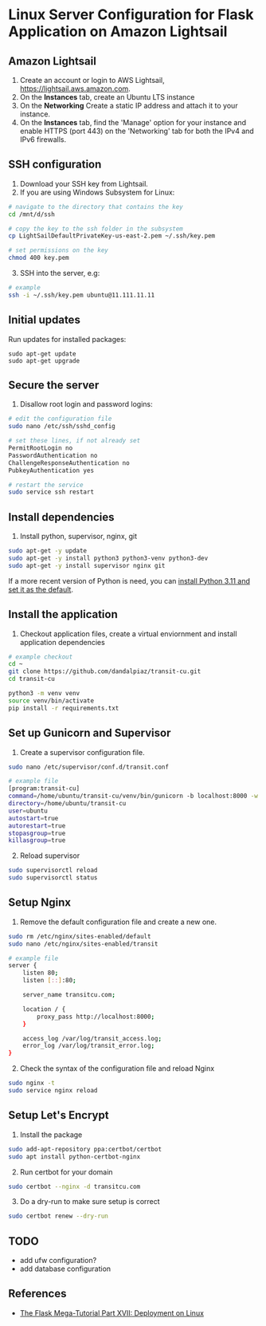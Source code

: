 
# Linux Server Configuration for Flask Application on Amazon Lightsail

## Amazon Lightsail

1. Create an account or login to AWS Lightsail, https://lightsail.aws.amazon.com.
2. On the **Instances** tab, create an Ubuntu LTS instance
3. On the **Networking** Create a static IP address and attach it to your instance.
4. On the **Instances** tab, find the 'Manage' option for your instance and enable HTTPS (port 443) on the 'Networking' tab for both the IPv4 and IPv6 firewalls.

## SSH configuration

1. Download your SSH key from Lightsail.
2. If you are using Windows Subsystem for Linux:

```bash
# navigate to the directory that contains the key
cd /mnt/d/ssh

# copy the key to the ssh folder in the subsystem
cp LightSailDefaultPrivateKey-us-east-2.pem ~/.ssh/key.pem

# set permissions on the key
chmod 400 key.pem
```

3. SSH into the server, e.g:

```bash
# example
ssh -i ~/.ssh/key.pem ubuntu@11.111.11.11
```

## Initial updates

Run updates for installed packages:

```
sudo apt-get update
sudo apt-get upgrade
```

## Secure the server

1. Disallow root login and password logins:

```bash
# edit the configuration file
sudo nano /etc/ssh/sshd_config

# set these lines, if not already set
PermitRootLogin no
PasswordAuthentication no
ChallengeResponseAuthentication no
PubkeyAuthentication yes

# restart the service
sudo service ssh restart
```

## Install dependencies

1. Install python, supervisor, nginx, git

```bash
sudo apt-get -y update
sudo apt-get -y install python3 python3-venv python3-dev
sudo apt-get -y install supervisor nginx git
```

If a more recent version of Python is need, you can [install Python 3.11 and set it as the default](https://www.debugpoint.com/install-python-3-11-ubuntu/).

## Install the application

1. Checkout application files, create a virtual enviornment and install application dependencies

```bash
# example checkout
cd ~
git clone https://github.com/dandalpiaz/transit-cu.git
cd transit-cu

python3 -m venv venv
source venv/bin/activate
pip install -r requirements.txt
```

## Set up Gunicorn and Supervisor

1. Create a supervisor configuration file.

```bash
sudo nano /etc/supervisor/conf.d/transit.conf

# example file
[program:transit-cu]
command=/home/ubuntu/transit-cu/venv/bin/gunicorn -b localhost:8000 -w 3 transit:app
directory=/home/ubuntu/transit-cu
user=ubuntu
autostart=true
autorestart=true
stopasgroup=true
killasgroup=true
```

2. Reload supervisor

```bash
sudo supervisorctl reload
sudo supervisorctl status
```

## Setup Nginx

1. Remove the default configuration file and create a new one.

```bash
sudo rm /etc/nginx/sites-enabled/default
sudo nano /etc/nginx/sites-enabled/transit

# example file
server {
    listen 80;
    listen [::]:80;

    server_name transitcu.com;

    location / {
        proxy_pass http://localhost:8000;
    }

    access_log /var/log/transit_access.log;
    error_log /var/log/transit_error.log;
}
```

2. Check the syntax of the configuration file and reload Nginx

```bash
sudo nginx -t
sudo service nginx reload
```

## Setup Let's Encrypt

1. Install the package

```bash
sudo add-apt-repository ppa:certbot/certbot
sudo apt install python-certbot-nginx
```

2. Run certbot for your domain

```bash
sudo certbot --nginx -d transitcu.com
```

3. Do a dry-run to make sure setup is correct

```bash
sudo certbot renew --dry-run
```

## TODO

- add ufw configuration?
- add database configuration

## References

- [The Flask Mega-Tutorial Part XVII: Deployment on Linux](https://blog.miguelgrinberg.com/post/the-flask-mega-tutorial-part-xvii-deployment-on-linux)

